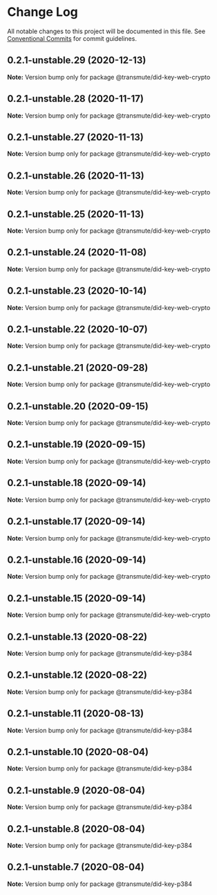 # Change Log

All notable changes to this project will be documented in this file.
See [Conventional Commits](https://conventionalcommits.org) for commit guidelines.

## 0.2.1-unstable.29 (2020-12-13)

**Note:** Version bump only for package @transmute/did-key-web-crypto





## 0.2.1-unstable.28 (2020-11-17)

**Note:** Version bump only for package @transmute/did-key-web-crypto





## 0.2.1-unstable.27 (2020-11-13)

**Note:** Version bump only for package @transmute/did-key-web-crypto





## 0.2.1-unstable.26 (2020-11-13)

**Note:** Version bump only for package @transmute/did-key-web-crypto





## 0.2.1-unstable.25 (2020-11-13)

**Note:** Version bump only for package @transmute/did-key-web-crypto





## 0.2.1-unstable.24 (2020-11-08)

**Note:** Version bump only for package @transmute/did-key-web-crypto





## 0.2.1-unstable.23 (2020-10-14)

**Note:** Version bump only for package @transmute/did-key-web-crypto





## 0.2.1-unstable.22 (2020-10-07)

**Note:** Version bump only for package @transmute/did-key-web-crypto





## 0.2.1-unstable.21 (2020-09-28)

**Note:** Version bump only for package @transmute/did-key-web-crypto





## 0.2.1-unstable.20 (2020-09-15)

**Note:** Version bump only for package @transmute/did-key-web-crypto





## 0.2.1-unstable.19 (2020-09-15)

**Note:** Version bump only for package @transmute/did-key-web-crypto





## 0.2.1-unstable.18 (2020-09-14)

**Note:** Version bump only for package @transmute/did-key-web-crypto





## 0.2.1-unstable.17 (2020-09-14)

**Note:** Version bump only for package @transmute/did-key-web-crypto





## 0.2.1-unstable.16 (2020-09-14)

**Note:** Version bump only for package @transmute/did-key-web-crypto





## 0.2.1-unstable.15 (2020-09-14)

**Note:** Version bump only for package @transmute/did-key-web-crypto





## 0.2.1-unstable.13 (2020-08-22)

**Note:** Version bump only for package @transmute/did-key-p384





## 0.2.1-unstable.12 (2020-08-22)

**Note:** Version bump only for package @transmute/did-key-p384





## 0.2.1-unstable.11 (2020-08-13)

**Note:** Version bump only for package @transmute/did-key-p384





## 0.2.1-unstable.10 (2020-08-04)

**Note:** Version bump only for package @transmute/did-key-p384





## 0.2.1-unstable.9 (2020-08-04)

**Note:** Version bump only for package @transmute/did-key-p384





## 0.2.1-unstable.8 (2020-08-04)

**Note:** Version bump only for package @transmute/did-key-p384





## 0.2.1-unstable.7 (2020-08-04)

**Note:** Version bump only for package @transmute/did-key-p384

